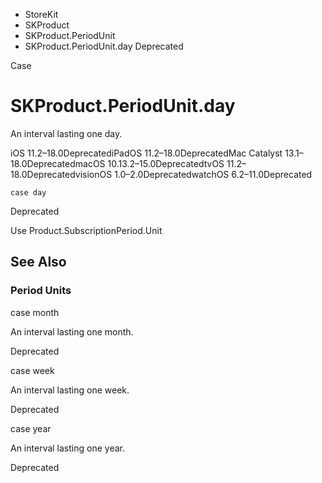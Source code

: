 

- StoreKit
- SKProduct
- SKProduct.PeriodUnit
-  SKProduct.PeriodUnit.day Deprecated

Case

# SKProduct.PeriodUnit.day

An interval lasting one day.

iOS 11.2–18.0DeprecatediPadOS 11.2–18.0DeprecatedMac Catalyst 13.1–18.0DeprecatedmacOS 10.13.2–15.0DeprecatedtvOS 11.2–18.0DeprecatedvisionOS 1.0–2.0DeprecatedwatchOS 6.2–11.0Deprecated

``` source
case day
```

Deprecated

Use Product.SubscriptionPeriod.Unit

## See Also

### Period Units

case month

An interval lasting one month.

Deprecated

case week

An interval lasting one week.

Deprecated

case year

An interval lasting one year.

Deprecated

